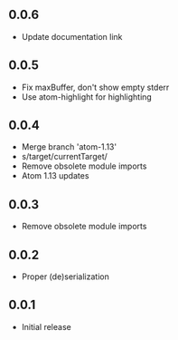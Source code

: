 ## 0.0.6
* Update documentation link

## 0.0.5
* Fix maxBuffer, don't show empty stderr
* Use atom-highlight for highlighting

## 0.0.4
* Merge branch 'atom-1.13'
* s/target/currentTarget/
* Remove obsolete module imports
* Atom 1.13 updates

## 0.0.3
* Remove obsolete module imports

## 0.0.2
* Proper (de)serialization

## 0.0.1
* Initial release
